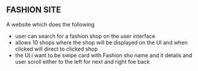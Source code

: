  ## FASHION SITE 
 A website which does the following 
 - user can search for a fashion shop on the user interface
 - allows 10 shops where the shop will be displayed on the UI and when clicked will direct to clicked shop
 - the UI i want to be swipe card with Fashion sho name and it details and user scroll either to the left for next and right foe back
   
 
